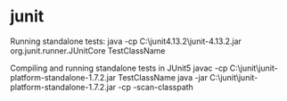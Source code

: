 # junit

Running standalone tests:
java -cp C:\junit4.13.2\junit-4.13.2.jar org.junit.runner.JUnitCore TestClassName

Compiling and running standalone tests in JUnit5
javac -cp C:\junit\junit-platform-standalone-1.7.2.jar TestClassName
java -jar C:\junit\junit-platform-standalone-1.7.2.jar -cp<Classpath> -scan-classpath
